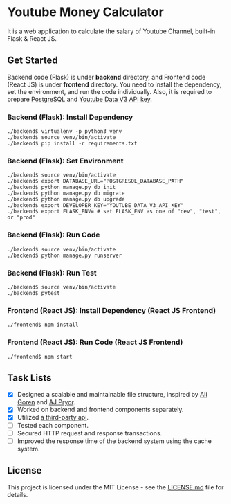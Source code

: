 # Youtube Money Calculator

It is a web application to calculate the salary of Youtube Channel, built-in Flask & React JS.

## Get Started

Backend code (Flask) is under **backend** directory, and Frontend code (React JS) is under **frontend** directory. You need to install the dependency, set the environment, and run the code individually. Also, it is required to prepare [PostgreSQL](https://www.postgresql.org) and [Youtube Data V3 API key](https://developers.google.com/youtube/v3/).

### Backend (Flask): Install Dependency

```
./backend$ virtualenv -p python3 venv
./backend$ source venv/bin/activate
./backend$ pip install -r requirements.txt
```

### Backend (Flask): Set Environment

```
./backend$ source venv/bin/activate
./backend$ export DATABASE_URL="POSTGRESQL_DATABASE_PATH"
./backend$ python manage.py db init
./backend$ python manage.py db migrate
./backend$ python manage.py db upgrade
./backend$ export DEVELOPER_KEY="YOUTUBE_DATA_V3_API_KEY"
./backend$ export FLASK_ENV= # set FLASK_ENV as one of "dev", "test", or "prod"
```

### Backend (Flask): Run Code

```
./backend$ source venv/bin/activate
./backend$ python manage.py runserver
```

### Backend (Flask): Run Test

```
./backend$ source venv/bin/activate
./backend$ pytest
```

### Frontend (React JS): Install Dependency (React JS Frontend)

```
./frontend$ npm install
```

### Frontend (React JS): Run Code (React JS Frontend)

```
./frontend$ npm start
```

## Task Lists
- [x] Designed a scalable and maintainable file structure, inspired by [Ali Goren](https://dev.to/aligoren/how-i-structure-my-flask-apps-3eh8) and [AJ Pryor](http://alanpryorjr.com/2019-05-20-flask-api-example/).
- [x] Worked on backend and frontend components separately.
- [x] Utilized [a third-party api](https://developers.google.com/youtube/v3/).
- [ ] Tested each component.
- [ ] Secured HTTP request and response transactions.
- [ ] Improved the response time of the backend system using the cache system.

## License

This project is licensed under the MIT License - see the [LICENSE.md](LICENSE.md) file for details.

